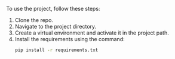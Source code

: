 
To use the project, follow these steps:

1. Clone the repo.
2. Navigate to the project directory.
3. Create a virtual environment and activate it in the project path.
4. Install the requirements using the command:
   ```bash
   pip install -r requirements.txt
